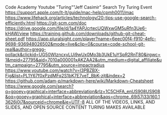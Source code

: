 Code Academy
Youtube "Turing""Jeff Casimir" Search
Try Turing Event
https://support.apple.com/lt-lt/guide/mac-help/cpmh0011/mac
https://www.lifehack.org/articles/technology/20-tips-use-google-search-efficiently.html
https://git-scm.com/doc
https://drive.google.com/file/d/1a4YAPJcrtecUQWxwGM5uRfn3Ue6-kHAW/view
https://training.github.com/downloads/github-git-cheat-sheet.pdf
https://app.pluralsight.com/player?name=6eec00f4-f910-4efc-9698-936948026502&mode=live&clip=0&course=code-school-git-real&author=gregg-pollack&clickid=UG50WIzncxyLUi9wUx0Mo3b3UkE1uYSpR2RnT80&irgwc=1&mpid=27795&aid=7010a000001xAKZAA2&utm_medium=digital_affiliate&utm_campaign=27795&utm_source=impactradius
https://www.youtube.com/watch?v=I3PBZBX-Fig&list=PL1Y67f0xPzdMFq2S1bK7E7veT_BbK-zjt&index=2
https://github.com/adam-p/markdown-here/wiki/Markdown-Cheatsheet
https://www.google.com/search?q=gooey+graphical+interface+abbreviation&rlz=1C5CHFA_enUS908US908&oq=gooey+graphical+interface+abbreviation&aqs=chrome..69i57j33i160.13626j0j7&sourceid=chrome&ie=UTF-8
ALL OF THE VIDEOS, LINKS, AND SLIDES, AND OPEN SOURCE CONTENT TURING MAKES AVAILABLE
